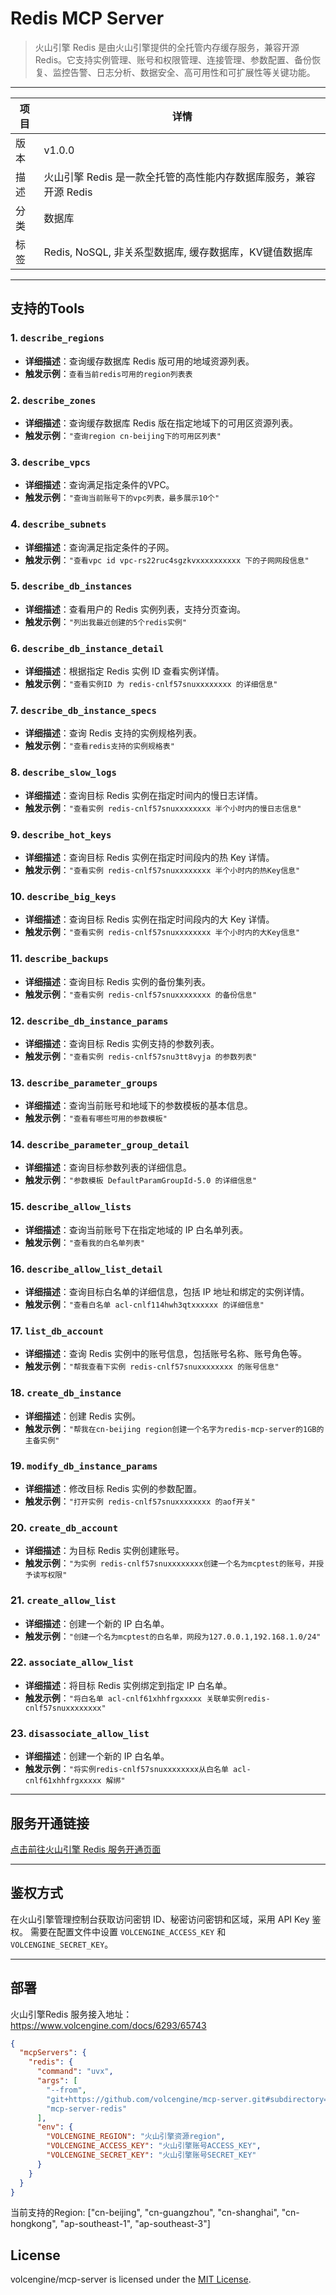 # Redis MCP Server
> 火山引擎 Redis 是由火山引擎提供的全托管内存缓存服务，兼容开源 Redis。它支持实例管理、账号和权限管理、连接管理、参数配置、备份恢复、监控告警、日志分析、数据安全、高可用性和可扩展性等关键功能。

---


| 项目 | 详情                                      |
| ---- |-----------------------------------------|
| 版本 | v1.0.0                                  |
| 描述 | 火山引擎 Redis 是一款全托管的高性能内存数据库服务，兼容开源 Redis |
| 分类 | 数据库                                     |
| 标签 | Redis, NoSQL, 非关系型数据库, 缓存数据库，KV键值数据库    |

---

## 支持的Tools

### 1. `describe_regions`
- **详细描述**：查询缓存数据库 Redis 版可用的地域资源列表。
- **触发示例**：`查看当前redis可用的region列表表`

### 2. `describe_zones`
- **详细描述**：查询缓存数据库 Redis 版在指定地域下的可用区资源列表。
- **触发示例**：`"查询region cn-beijing下的可用区列表"`

### 3. `describe_vpcs`
- **详细描述**：查询满足指定条件的VPC。
- **触发示例**：`"查询当前账号下的vpc列表，最多展示10个"`

### 4. `describe_subnets`
- **详细描述**：查询满足指定条件的子网。
- **触发示例**：`"查看vpc id vpc-rs22ruc4sgzkvxxxxxxxxxx 下的子网网段信息"`

### 5. `describe_db_instances`
- **详细描述**：查看用户的 Redis 实例列表，支持分页查询。
- **触发示例**：`"列出我最近创建的5个redis实例"`

### 6. `describe_db_instance_detail`
- **详细描述**：根据指定 Redis 实例 ID 查看实例详情。
- **触发示例**：`"查看实例ID 为 redis-cnlf57snuxxxxxxxx 的详细信息"`

### 7. `describe_db_instance_specs`
- **详细描述**：查询 Redis 支持的实例规格列表。
- **触发示例**：`"查看redis支持的实例规格表"`

### 8. `describe_slow_logs`
- **详细描述**：查询目标 Redis 实例在指定时间内的慢日志详情。
- **触发示例**：`"查看实例 redis-cnlf57snuxxxxxxxx 半个小时内的慢日志信息"`

### 9. `describe_hot_keys`
- **详细描述**：查询目标 Redis 实例在指定时间段内的热 Key 详情。
- **触发示例**：`"查看实例 redis-cnlf57snuxxxxxxxx 半个小时内的热Key信息"`

### 10. `describe_big_keys`
- **详细描述**：查询目标 Redis 实例在指定时间段内的大 Key 详情。
- **触发示例**：`"查看实例 redis-cnlf57snuxxxxxxxx 半个小时内的大Key信息"`

### 11. `describe_backups`
- **详细描述**：查询目标 Redis 实例的备份集列表。
- **触发示例**：`"查看实例 redis-cnlf57snuxxxxxxxx 的备份信息"`

### 12. `describe_db_instance_params`
- **详细描述**：查询目标 Redis 实例支持的参数列表。
- **触发示例**：`"查看实例 redis-cnlf57snu3tt8vyja 的参数列表"`

### 13. `describe_parameter_groups`
- **详细描述**：查询当前账号和地域下的参数模板的基本信息。
- **触发示例**：`"查看有哪些可用的参数模板"`

### 14. `describe_parameter_group_detail`
- **详细描述**：查询目标参数列表的详细信息。
- **触发示例**：`"参数模板 DefaultParamGroupId-5.0 的详细信息"`

### 15. `describe_allow_lists`
- **详细描述**：查询当前账号下在指定地域的 IP 白名单列表。
- **触发示例**：`"查看我的白名单列表"`

### 16. `describe_allow_list_detail`
- **详细描述**：查询目标白名单的详细信息，包括 IP 地址和绑定的实例详情。
- **触发示例**：`"查看白名单 acl-cnlf114hwh3qtxxxxxx 的详细信息"`

### 17. `list_db_account`
- **详细描述**：查询 Redis 实例中的账号信息，包括账号名称、账号角色等。
- **触发示例**：`"帮我查看下实例 redis-cnlf57snuxxxxxxxx 的账号信息"`

### 18. `create_db_instance`
- **详细描述**：创建 Redis 实例。
- **触发示例**：`"帮我在cn-beijing region创建一个名字为redis-mcp-server的1GB的主备实例"`

### 19. `modify_db_instance_params`
- **详细描述**：修改目标 Redis 实例的参数配置。
- **触发示例**：`"打开实例 redis-cnlf57snuxxxxxxxx 的aof开关"`

### 20. `create_db_account`
- **详细描述**：为目标 Redis 实例创建账号。
- **触发示例**：`"为实例 redis-cnlf57snuxxxxxxxx创建一个名为mcptest的账号，并授予读写权限"`

### 21. `create_allow_list`
- **详细描述**：创建一个新的 IP 白名单。
- **触发示例**：`"创建一个名为mcptest的白名单，网段为127.0.0.1,192.168.1.0/24"`

### 22. `associate_allow_list`
- **详细描述**：将目标 Redis 实例绑定到指定 IP 白名单。
- **触发示例**：`"将白名单 acl-cnlf61xhhfrgxxxxx 关联单实例redis-cnlf57snuxxxxxxxx"`

### 23. `disassociate_allow_list`
- **详细描述**：创建一个新的 IP 白名单。
- **触发示例**：`"将实例redis-cnlf57snuxxxxxxxx从白名单 acl-cnlf61xhhfrgxxxxx 解绑"`

---

## 服务开通链接
[点击前往火山引擎 Redis 服务开通页面](https://console.volcengine.com/db/redis)

---

## 鉴权方式
在火山引擎管理控制台获取访问密钥 ID、秘密访问密钥和区域，采用 API Key 鉴权。
需要在配置文件中设置 `VOLCENGINE_ACCESS_KEY` 和 `VOLCENGINE_SECRET_KEY`。

---

## 部署
火山引擎Redis 服务接入地址：https://www.volcengine.com/docs/6293/65743
```json
{
  "mcpServers": {
    "redis": {
      "command": "uvx",
      "args": [
        "--from",
        "git+https://github.com/volcengine/mcp-server.git#subdirectory=server/mcp_server_redis",
        "mcp-server-redis"
      ],
      "env": {
        "VOLCENGINE_REGION": "火山引擎资源region",
        "VOLCENGINE_ACCESS_KEY": "火山引擎账号ACCESS_KEY",
        "VOLCENGINE_SECRET_KEY": "火山引擎账号SECRET_KEY"
      }
    }
  }
}
```
当前支持的Region: ["cn-beijing", "cn-guangzhou", "cn-shanghai", "cn-hongkong", "ap-southeast-1", "ap-southeast-3"]

## License

volcengine/mcp-server is licensed under the [MIT License](https://github.com/volcengine/mcp-server/blob/main/LICENSE).


